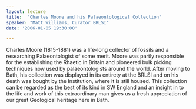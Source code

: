 ```yaml
---
layout: lecture
title:  "Charles Moore and his Palaeontological Collection"
speaker: "Matt Williams, Curator BRLSI"
date: '2006-01-05 19:30:00'

---
```

Charles Moore (1815-1881) was a life-long collector of fossils and a researching Palaeontologist of some merit. Moore was partly responsible for the establishing the Rhaetic in Britain and pioneered bulk picking techniques now used by palaeontologists around the world. After moving to Bath, his collection was displayed in its entirety at the BRLSI and on his death was bought by the Institution, where it is still housed. This collection can be regarded as the best of its kind in SW England and an insight in to the life and work of this extraordinary man gives us a fresh appreciation of our great Geological heritage here in Bath.